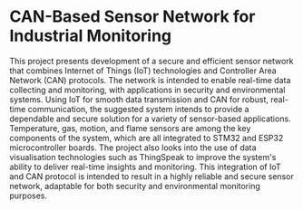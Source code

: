 # CAN-Based Sensor Network for Industrial Monitoring
This project presents development of a secure and efficient sensor network that combines Internet of Things (IoT) technologies and Controller Area Network (CAN) protocols. The network is intended to enable real-time data collecting and monitoring, with applications in security and environmental systems. Using IoT for smooth data transmission and CAN for robust, real-time communication, the suggested system intends to provide a dependable and secure solution for a variety of sensor-based applications. Temperature, gas, motion, and flame sensors are among the key components of the system, which are all integrated to STM32 and ESP32 microcontroller boards. The project also looks into the use of data visualisation technologies such as ThingSpeak to improve the system's ability to deliver real-time insights and monitoring. This integration of IoT and CAN protocol is intended to result in a highly reliable and secure sensor network, adaptable for both security and environmental monitoring purposes. 

